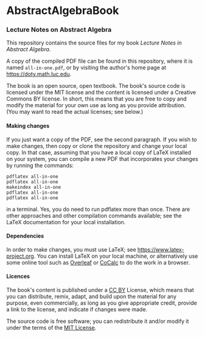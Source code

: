 # AbstractAlgebraBook

### Lecture Notes on Abstract Algebra

This repository contains the source files for my book
*Lecture Notes in Abstract Algebra*.

A copy of the compiled PDF file can be found in this repository, where
it is named `all-in-one.pdf`, or by visiting the author's home page at
<https://doty.math.luc.edu>.


The book is an open source, open textbook. The book's source code is
licensed under the MIT license and the content is licensed under a
Creative Commons BY license. In short, this means that you are free to
copy and modify the material for your own use as long as you provide
attribution. (You may want to read the actual licenses; see below.)

#### Making changes

If you just want a copy of the PDF, see the second paragraph. If you
wish to make changes, then copy or clone the repository and change
your local copy. In that case, assuming that you have a local copy of
LaTeX installed on your system, you can compile a new PDF that
incorporates your changes by running the commands:
```
pdflatex all-in-one
pdflatex all-in-one
makeindex all-in-one
pdflatex all-in-one
pdflatex all-in-one
```
in a terminal.
Yes, you do need to run pdflatex more than once. There are other
approaches and other compilation commands available; see the LaTeX
documentation for your local installation.

#### Dependencies

In order to make changes, you must use LaTeX; see
<https://www.latex-project.org>. You can install LaTeX on your local
machine, or alternatively use some online tool such as
[Overleaf](https://www.overleaf.com/) or
[CoCalc](https://cocalc.com/) to do the work in a browser.

#### Licences

The book's content is published under a
[CC BY](https://creativecommons.org/licenses/by/4.0)
License, which means
that you can distribute, remix, adapt, and build upon the material for
any purpose, even commercially, as long as you give appropriate
credit, provide a link to the license, and indicate if changes were
made.

The source code is free software; you can redistribute it and/or
modify it under the terms of the
[MIT License](https://opensource.org/license/mit).

